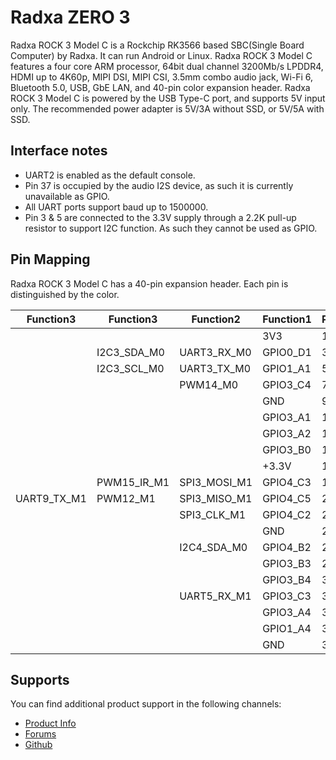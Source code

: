 
Radxa ZERO 3
====================

Radxa ROCK 3 Model C is a Rockchip RK3566 based SBC(Single Board Computer) by Radxa. It can run Android or Linux. Radxa ROCK 3 Model C features a four core ARM processor, 64bit dual channel 3200Mb/s LPDDR4, HDMI up to 4K60p, MIPI DSI, MIPI CSI, 3.5mm combo audio jack, Wi-Fi 6, Bluetooth 5.0, USB, GbE LAN, and 40-pin color expansion header. Radxa ROCK 3 Model C is powered by the USB Type-C port, and supports 5V input only. The recommended power adapter is 5V/3A without SSD, or 5V/5A with SSD.

Interface notes
---------------

- UART2 is enabled as the default console.
- Pin 37 is occupied by the audio I2S device, as such it is currently unavailable as GPIO.
- All UART ports support baud up to 1500000.
- Pin 3 & 5 are connected to the 3.3V supply through a 2.2K pull-up resistor to support I2C function. As such they cannot be used as GPIO.

Pin Mapping
-----------

Radxa ROCK 3 Model C has a 40-pin expansion header. Each pin is distinguished by the color.

|    Function3|  Function3|    Function2| Function1|  PIN  |  PIN  | Function1|    Function2| Function3|   Function4|
|-------------|-----------|-------------|----------|:------|------:|----------|-------------|----------|------------|
|             |           |             |       3V3|   1   |   2   |     +5.0V|             |          |            |
|             |I2C3_SDA_M0|  UART3_RX_M0|  GPIO0_D1|   3   |   4   |     +5.0V|             |          |            |
|             |I2C3_SCL_M0|  UART3_TX_M0|  GPIO1_A1|   5   |   6   |       GND|             |          |            |
|             |           |     PWM14_M0|  GPIO3_C4|   7   |   8   |  GPIO0_D1|  UART2_TX_M0|          |            |
|             |           |             |       GND|   9   |   10  |  GPIO0_D0|  UART2_RX_M0|          |            |
|             |           |             |  GPIO3_A1|   11  |   12  |  GPIO3_A3|             |          |            |
|             |           |             |  GPIO3_A2|   13  |   14  |       GND|             |          |            |
|             |           |             |  GPIO3_B0|   15  |   16  |  GPIO3_B1|  UART4_RX_M1|   PWM8_M0|            |
|             |           |             |     +3.3V|   17  |   18  |  GPIO3_B2|  UART4_TX_M1|   PWM9_M0|            |
|             |PWM15_IR_M1| SPI3_MOSI_M1|  GPIO4_C3|   19  |   20  |       GND|             |          |            |
|  UART9_TX_M1|   PWM12_M1| SPI3_MISO_M1|  GPIO4_C5|   21  |   22  |  GPIO3_C1|             |          |            |
|             |           |  SPI3_CLK_M1|  GPIO4_C2|   23  |   24  |  GPIO4_C6|  SPI3_CS0_M1|  PWM13_M1| UART9_RX_M1|
|             |           |             |       GND|   25  |   26  |        NC|             |          |            |
|             |           |  I2C4_SDA_M0|  GPIO4_B2|   27  |   28  |  GPIO4_B3|             |          |            |
|             |           |             |  GPIO3_B3|   29  |   30  |       GND|             |          |            |
|             |           |             |  GPIO3_B4|   31  |   32  |  GPIO3_C2|  UART5_TX_M1|          |            |
|             |           |  UART5_RX_M1|  GPIO3_C3|   33  |   34  |       GND|             |          |            |
|             |           |             |  GPIO3_A4|   35  |   36  |  GPIO3_A7|             |          |            |
|             |           |             |  GPIO1_A4|   37  |   38  |  GPIO3_A6|             |          |            |
|             |           |             |       GND|   39  |   40  |  GPIO3_A5|             |          |            |

Supports
--------

You can find additional product support in the following channels:

- [Product Info](https://docs.radxa.com/en/zero/zero3)
- [Forums](https://forum.radxa.com/c/rock3)
- [Github](https://github.com/radxa)
